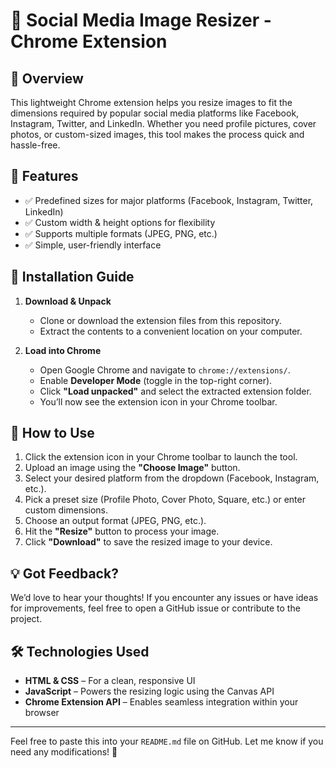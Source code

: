# 📏 Social Media Image Resizer - Chrome Extension  

## 🚀 Overview  
This lightweight Chrome extension helps you resize images to fit the dimensions required by popular social media platforms like Facebook, Instagram, Twitter, and LinkedIn. Whether you need profile pictures, cover photos, or custom-sized images, this tool makes the process quick and hassle-free.  

## 🎯 Features  
- ✅ Predefined sizes for major platforms (Facebook, Instagram, Twitter, LinkedIn)  
- ✅ Custom width & height options for flexibility  
- ✅ Supports multiple formats (JPEG, PNG, etc.)  
- ✅ Simple, user-friendly interface  

## 🔧 Installation Guide  
1. **Download & Unpack**  
   - Clone or download the extension files from this repository.  
   - Extract the contents to a convenient location on your computer.  

2. **Load into Chrome**  
   - Open Google Chrome and navigate to `chrome://extensions/`.  
   - Enable **Developer Mode** (toggle in the top-right corner).  
   - Click **"Load unpacked"** and select the extracted extension folder.  
   - You’ll now see the extension icon in your Chrome toolbar.  

## 📌 How to Use  
1. Click the extension icon in your Chrome toolbar to launch the tool.  
2. Upload an image using the **"Choose Image"** button.  
3. Select your desired platform from the dropdown (Facebook, Instagram, etc.).  
4. Pick a preset size (Profile Photo, Cover Photo, Square, etc.) or enter custom dimensions.  
5. Choose an output format (JPEG, PNG, etc.).  
6. Hit the **"Resize"** button to process your image.  
7. Click **"Download"** to save the resized image to your device.  

## 💡 Got Feedback?  
We’d love to hear your thoughts! If you encounter any issues or have ideas for improvements, feel free to open a GitHub issue or contribute to the project.  

## 🛠️ Technologies Used  
- **HTML & CSS** – For a clean, responsive UI  
- **JavaScript** – Powers the resizing logic using the Canvas API  
- **Chrome Extension API** – Enables seamless integration within your browser  

---

Feel free to paste this into your `README.md` file on GitHub. Let me know if you need any modifications! 🚀
